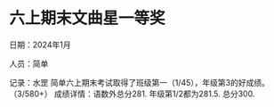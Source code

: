 # 六上期末文曲星一等奖
日期：2024年1月

人员：简单

记录：水罡
简单六上期末考试取得了班级第一（1/45），年级第3的好成绩。（3/580+）
成绩详情：语数外总分281. 年级第1/2都为281.5. 总分300.
